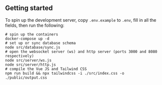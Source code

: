 ## Getting started
To spin up the development server, copy `.env.example` to `.env`, fill in all the fields, then run the following:
```shell
# spin up the containers
docker-compose up -d
# set up or sync database schema
node src/database/sync.js
# open the websocket server (ws) and http server (ports 3000 and 8080 respectively)
node src/server/ws.js
node src/server/http.js
# compile the Vue JS and Tailwind CSS
npm run build && npx tailwindcss -i ./src/index.css -o ./public/output.css
```
